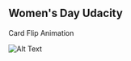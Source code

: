 ## Women's Day Udacity

Card Flip Animation

![Alt Text](https://media.giphy.com/media/p3UBBFwVRIs9IiYW76/giphy.gif)
